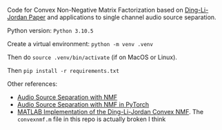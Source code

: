 Code for Convex Non-Negative Matrix Factorization based on [Ding-Li-Jordan Paper](https://people.eecs.berkeley.edu/~jordan/papers/ding-li-jordan-pami.pdf) and applications to single channel audio source separation.

Python version: ```Python 3.10.5```

Create a virtual environment: ```python -m venv .venv```

Then do ```source .venv/bin/activate``` (if on MacOS or Linux).

Then ```pip install -r requirements.txt```

Other references:
- [Audio Source Separation with NMF](https://medium.com/@zahrahafida.benslimane/audio-source-separation-using-non-negative-matrix-factorization-nmf-a8b204490c7d)
- [Audio Source Separation with NMF in PyTorch](https://gormatevosyan.com/audio-source-spearation-with-non-negative-matrix-factorization/)
- [MATLAB Implementation of the Ding-Li-Jordan Convex NMF](https://github.com/colinvaz/nmf-toolbox/blob/master/convexnmf.m). The ```convexnmf.m``` file in this repo is actually broken I think